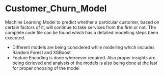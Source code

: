 # Customer_Churn_Model
Machine Learning Model to predict whether a particular customer, based on certain factors of it, will continue to take services from the firm or not. 
The complete code file can be found which has a detailed modelling steps been executed.
- Different models are being considered while modelling which includes Random Forest and XGBoost
- Feature Encoding is done whereever required. Also proper insights are being derieved and analysis of the models is also being done at the last for proper choosing of the model

